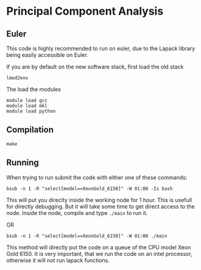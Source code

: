 # Principal Component Analysis

## Euler

This code is highly recommended to run on euler, due to the Lapack library being easily accessible on Euler.

If you are by default on the new software stack, first load the old stack
```
lmod2env
```
The load the modules
```
module load gcc
module load mkl
module load python
```


## Compilation

```
make
```


## Running

When trying to run submit the code with either one of these commands:
```
bsub -n 1 -R "select[model==XeonGold_6150]" -W 01:00 -Is bash
```
This will put you direclty inside the working node for 1 hour. This is usefull for directly debugging.
But it will take some time to get direct access to the node.
Inside the node, compile and type `./main` to run it.

OR
```
bsub -n 1 -R "select[model==XeonGold_6150]" -W 01:00 ./main
```
This method will directly put the code on a queue of the CPU model Xeon Gold 6150. It is very important, that
we run the code on an intel processor, otherwise it will not run lapack functions. 

